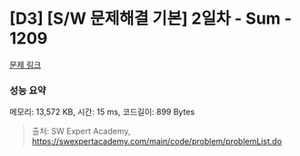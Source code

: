 # [D3] [S/W 문제해결 기본] 2일차 - Sum - 1209 

[문제 링크](https://swexpertacademy.com/main/code/problem/problemDetail.do?contestProbId=AV13_BWKACUCFAYh) 

### 성능 요약

메모리: 13,572 KB, 시간: 15 ms, 코드길이: 899 Bytes



> 출처: SW Expert Academy, https://swexpertacademy.com/main/code/problem/problemList.do
